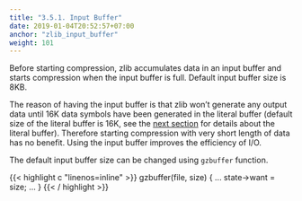 ```yaml
---
title: "3.5.1. Input Buffer"
date: 2019-01-04T20:52:57+07:00
anchor: "zlib_input_buffer"
weight: 101
---
```


Before starting compression, zlib <bold>accumulates data</bold> in an <bold>input buffer</bold> and starts compression when the input buffer is full. Default input buffer size is 8KB. 

The reason of having the input buffer is that zlib won’t generate any output data until 16K data symbols have been generated in the <bold>literal buffer</bold> (default size of the literal buffer is 16K, see the [next section](#zlib_literal_buffer) for details about the literal buffer). Therefore starting compression with very short length of data has no benefit. Using the input buffer improves the efficiency of I/O.

The default input buffer size can be changed using <code>gzbuffer</code> function.

{{< highlight c "linenos=inline" >}}
gzbuffer(file, size)
{
    ...
    state->want = size;
    ...
}
{{< / highlight >}}

